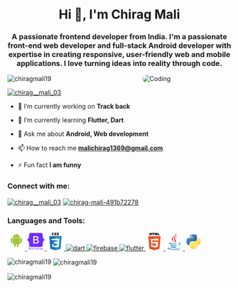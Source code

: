 <h1 align="center">Hi 👋, I'm Chirag Mali</h1>
<h3 align="center">A passionate frontend developer from India. I'm a passionate front-end web developer and full-stack Android developer with expertise in creating responsive, user-friendly web and mobile applications. I love turning ideas into reality through code.</h3>
<img align="right" alt="Coding" width="200" style="border-radius: 200px;", src="https://encrypted-tbn0.gstatic.com/images?q=tbn:ANd9GcQrQzoO9tHoV659uW_Blj_VYoa1BlhEoGRAmA&s" style="border-radius: 200px;">

<p align="left"> <img src="https://komarev.com/ghpvc/?username=chiragmali19&label=Profile%20views&color=0e75b6&style=flat" alt="chiragmali19" /> </p>

<p align="left"> <a href="https://twitter.com/chirag__mali_03" target="blank"><img src="https://img.shields.io/twitter/follow/chirag__mali_03?logo=twitter&style=for-the-badge" alt="chirag__mali_03" /></a> </p>

- 🔭 I’m currently working on **Track back**

- 🌱 I’m currently learning **Flutter, Dart**

- 💬 Ask me about **Android, Web development**

- 📫 How to reach me **malichirag1369@gmail.com**

- ⚡ Fun fact **I am funny**

<h3 align="left">Connect with me:</h3>
<p align="left">
<a href="https://twitter.com/chirag__mali_03" target="blank"><img align="center" src="https://raw.githubusercontent.com/rahuldkjain/github-profile-readme-generator/master/src/images/icons/Social/twitter.svg" alt="chirag__mali_03" height="30" width="40" /></a>
<a href="https://linkedin.com/in/chirag-mali-491b72278" target="blank"><img align="center" src="https://raw.githubusercontent.com/rahuldkjain/github-profile-readme-generator/master/src/images/icons/Social/linked-in-alt.svg" alt="chirag-mali-491b72278" height="30" width="40" /></a>
</p>

<h3 align="left">Languages and Tools:</h3>
<p align="left"> <a href="https://developer.android.com" target="_blank" rel="noreferrer"> <img src="https://raw.githubusercontent.com/devicons/devicon/master/icons/android/android-original-wordmark.svg" alt="android" width="40" height="40"/> </a> <a href="https://getbootstrap.com" target="_blank" rel="noreferrer"> <img src="https://raw.githubusercontent.com/devicons/devicon/master/icons/bootstrap/bootstrap-plain-wordmark.svg" alt="bootstrap" width="40" height="40"/> </a> <a href="https://www.w3schools.com/css/" target="_blank" rel="noreferrer"> <img src="https://raw.githubusercontent.com/devicons/devicon/master/icons/css3/css3-original-wordmark.svg" alt="css3" width="40" height="40"/> </a> <a href="https://dart.dev" target="_blank" rel="noreferrer"> <img src="https://www.vectorlogo.zone/logos/dartlang/dartlang-icon.svg" alt="dart" width="40" height="40"/> </a> <a href="https://firebase.google.com/" target="_blank" rel="noreferrer"> <img src="https://www.vectorlogo.zone/logos/firebase/firebase-icon.svg" alt="firebase" width="40" height="40"/> </a> <a href="https://flutter.dev" target="_blank" rel="noreferrer"> <img src="https://www.vectorlogo.zone/logos/flutterio/flutterio-icon.svg" alt="flutter" width="40" height="40"/> </a> <a href="https://www.w3.org/html/" target="_blank" rel="noreferrer"> <img src="https://raw.githubusercontent.com/devicons/devicon/master/icons/html5/html5-original-wordmark.svg" alt="html5" width="40" height="40"/> </a> <a href="https://www.java.com" target="_blank" rel="noreferrer"> <img src="https://raw.githubusercontent.com/devicons/devicon/master/icons/java/java-original.svg" alt="java" width="40" height="40"/> </a> <a href="https://www.python.org" target="_blank" rel="noreferrer"> <img src="https://raw.githubusercontent.com/devicons/devicon/master/icons/python/python-original.svg" alt="python" width="40" height="40"/> </a> </p>

<p><img align="left" src="https://github-readme-stats.vercel.app/api/top-langs?username=chiragmali19&show_icons=true&locale=en&layout=compact" alt="chiragmali19" /></p>

<p>&nbsp;<img align="center" src="https://github-readme-stats.vercel.app/api?username=chiragmali19&show_icons=true&locale=en" alt="chiragmali19" /></p>

<p><img align="center" src="https://github-readme-streak-stats.herokuapp.com/?user=chiragmali19&" alt="chiragmali19" /></p>
